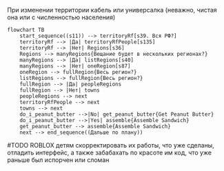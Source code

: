 При изменении территории кабель или универсалка (неважно, чистая она или с численностью населения)
```mermaid
flowchart TB
    start_sequence((s11)) --> territoryRf[s39. Вся РФ?]
    territoryRf --> |Да| territoryRfPeople[s135]
    territoryRf --> |Нет| Regions[s36]
    Regions --> manyRegions{Вещание будет в нескольких регионах?}
    manyRegions --> |Да| listRegions[s40]
    manyRegions --> |Нет| oneRegion[s87]
    oneRegion --> fullRegion{Весь регион?}
    listRegions --> fullRegion{Весь регион?}
    fullRegion --> |Да| peopleRegions
    fullRegion --> |Нет| towns
    peopleRegions --> next
    territoryRfPeople --> next
    towns --> next
    do_i_peanut_butter -->|No| get_peanut_butter{Get Peanut Butter}
    do_i_peanut_butter -->|Yes| assemble{Assemble Sandwich}
    get_peanut_butter --> assemble{Assemble Sandwich}
    next --> end_sequence((Дальше по плану))
```


#TODO ROBLOX детям скорректировать их работы, что уже сделаны, отладить интерфейс, а также забабахать по красоте им код, что уже раньше был испорчен или сломан